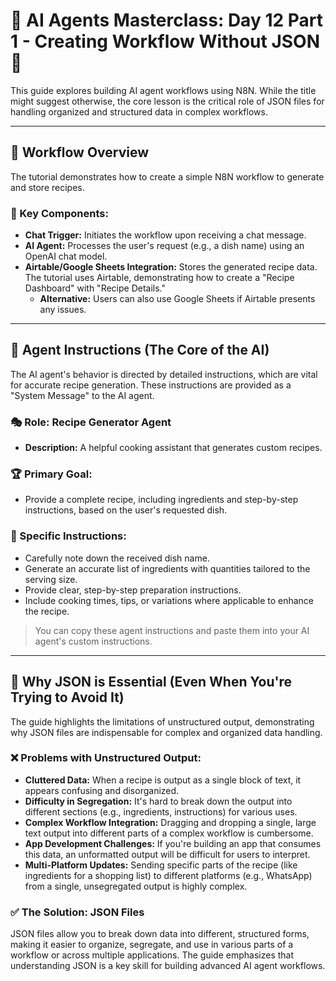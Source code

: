 # 🤖 AI Agents Masterclass: Day 12 Part 1 - Creating Workflow Without JSON 🧠

This guide explores building AI agent workflows using N8N. While the title might suggest otherwise, the core lesson is the critical role of JSON files for handling organized and structured data in complex workflows.

---

## 🚀 Workflow Overview

The tutorial demonstrates how to create a simple N8N workflow to generate and store recipes.

### 🌟 Key Components:

* **Chat Trigger:** Initiates the workflow upon receiving a chat message.
* **AI Agent:** Processes the user's request (e.g., a dish name) using an OpenAI chat model.
* **Airtable/Google Sheets Integration:** Stores the generated recipe data. The tutorial uses Airtable, demonstrating how to create a "Recipe Dashboard" with "Recipe Details."
    * **Alternative:** Users can also use Google Sheets if Airtable presents any issues.

---

## 📜 Agent Instructions (The Core of the AI)

The AI agent's behavior is directed by detailed instructions, which are vital for accurate recipe generation. These instructions are provided as a "System Message" to the AI agent.

### 🎭 Role: Recipe Generator Agent

* **Description:** A helpful cooking assistant that generates custom recipes.

### 🏆 Primary Goal:

* Provide a complete recipe, including ingredients and step-by-step instructions, based on the user's requested dish.

### 📝 Specific Instructions:

* Carefully note down the received dish name.
* Generate an accurate list of ingredients with quantities tailored to the serving size.
* Provide clear, step-by-step preparation instructions.
* Include cooking times, tips, or variations where applicable to enhance the recipe.

> You can copy these agent instructions and paste them into your AI agent's custom instructions.

---

## 🤔 Why JSON is Essential (Even When You're Trying to Avoid It)

The guide highlights the limitations of unstructured output, demonstrating why JSON files are indispensable for complex and organized data handling.

### ❌ Problems with Unstructured Output:

* **Cluttered Data:** When a recipe is output as a single block of text, it appears confusing and disorganized.
* **Difficulty in Segregation:** It's hard to break down the output into different sections (e.g., ingredients, instructions) for various uses.
* **Complex Workflow Integration:** Dragging and dropping a single, large text output into different parts of a complex workflow is cumbersome.
* **App Development Challenges:** If you're building an app that consumes this data, an unformatted output will be difficult for users to interpret.
* **Multi-Platform Updates:** Sending specific parts of the recipe (like ingredients for a shopping list) to different platforms (e.g., WhatsApp) from a single, unsegregated output is highly complex.

### ✅ The Solution: JSON Files

JSON files allow you to break down data into different, structured forms, making it easier to organize, segregate, and use in various parts of a workflow or across multiple applications. The guide emphasizes that understanding JSON is a key skill for building advanced AI agent workflows.